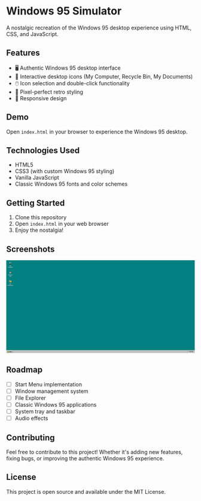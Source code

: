 # Windows 95 Simulator

A nostalgic recreation of the Windows 95 desktop experience using HTML, CSS, and JavaScript.

## Features

- 🖥️ Authentic Windows 95 desktop interface
- 📁 Interactive desktop icons (My Computer, Recycle Bin, My Documents)
- 🖱️ Icon selection and double-click functionality
- 🎨 Pixel-perfect retro styling
- 📱 Responsive design

## Demo

Open `index.html` in your browser to experience the Windows 95 desktop.

## Technologies Used

- HTML5
- CSS3 (with custom Windows 95 styling)
- Vanilla JavaScript
- Classic Windows 95 fonts and color schemes

## Getting Started

1. Clone this repository
2. Open `index.html` in your web browser
3. Enjoy the nostalgia!

## Screenshots

![Windows 95 Desktop](screenshots/desktop.png)

## Roadmap

- [ ] Start Menu implementation
- [ ] Window management system
- [ ] File Explorer
- [ ] Classic Windows 95 applications
- [ ] System tray and taskbar
- [ ] Audio effects

## Contributing

Feel free to contribute to this project! Whether it's adding new features, fixing bugs, or improving the authentic Windows 95 experience.

## License

This project is open source and available under the MIT License.
